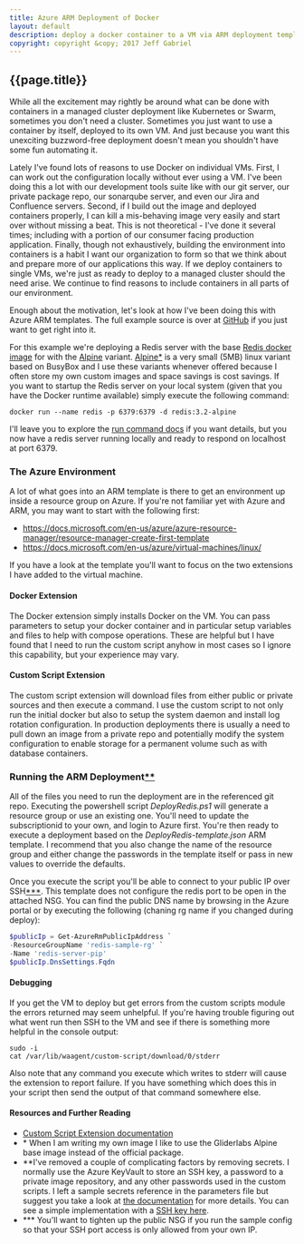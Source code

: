 ```yaml
---
title: Azure ARM Deployment of Docker
layout: default
description: deploy a docker container to a VM via ARM deployment template
copyright: copyright &copy; 2017 Jeff Gabriel
---
```

## {{page.title}}

While all the excitement may rightly be around what can be done with containers in a managed cluster deployment like Kubernetes or Swarm, sometimes you don't need a cluster. Sometimes you just want to use a container by itself, deployed to its own VM. And just because you want this unexciting buzzword-free deployment doesn't mean you shouldn't have some fun automating it.

Lately I've found lots of reasons to use Docker on individual VMs. First, I can work out the configuration locally without ever using a VM. I've been doing this a lot with our development tools suite like with our git server, our private package repo, our sonarqube server, and even our Jira and Confluence servers. Second, if I build out the image and deployed containers properly, I can kill a mis-behaving image very easily and start over without missing a beat. This is not theoretical - I've done it several times; including with a portion of our consumer facing production application.  Finally, though not exhaustively, building the environment into containers is a habit I want our organization to form so that we think about and prepare more of our applications this way. If we deploy containers to single VMs, we're just as ready to deploy to a managed cluster should the need arise. We continue to find reasons to include containers in all parts of our environment.

Enough about the motivation, let's look at how I've been doing this with Azure ARM templates. The full example source is over at <a href="https://github.com/jeffgabriel/ARMBasedDockerDeploy">GitHub</a> if you just want to get right into it.

For this example we're deploying a Redis server with the base <a href="https://hub.docker.com/_/redis/" target="_blank">Redis docker image</a> for with the <a href="https://hub.docker.com/_/alpine/" target="_blank">Alpine</a> variant. <a href="https://alpinelinux.org/" target="_blank">Alpine</a>[*](#gliderlabs) is a very small (5MB) linux variant based on BusyBox and I use these variants whenever offered because I often store my own custom images and space savings is cost savings.  If you want to startup the Redis server on your local system (given that you have the Docker runtime available) simply execute the following command:

```shell
docker run --name redis -p 6379:6379 -d redis:3.2-alpine
```
I'll leave you to explore the <a href="https://docs.docker.com/engine/reference/run/">run command docs</a> if you want details, but you now have a redis server running locally and ready to respond on localhost at port 6379.

### The Azure Environment
A lot of what goes into an ARM template is there to get an environment up inside a resource group on Azure. If you're not familiar yet with Azure and ARM, you may want to start with the following first:
- https://docs.microsoft.com/en-us/azure/azure-resource-manager/resource-manager-create-first-template
- https://docs.microsoft.com/en-us/azure/virtual-machines/linux/

If you have a look at the template you'll want to focus on the two extensions I have added to the virtual machine.

#### Docker Extension
The Docker extension simply installs Docker on the VM. You can pass parameters to setup your docker container and in particular setup variables and files to help with compose operations. These are helpful but I have found that I need to run the custom script anyhow in most cases so I ignore this capability, but your experience may vary.
#### Custom Script Extension
The custom script extension will download files from either public or private sources and then execute a command. I use the custom script to not only run the initial docker but also to setup the system daemon and install log rotation configuration. In production deployments there is usually a need to pull down an image from a private repo and potentially modify the system configuration to enable storage for a permanent volume such as with database containers.
### Running the ARM Deployment[**](#secrets)
All of the files you need to run the deployment are in the referenced git repo. Executing the powershell script *DeployRedis.ps1* will generate a resource group or use an existing one. You'll need to update the subscriptionid to your own, and login to Azure first. You're then ready to execute a deployment based on the *DeployRedis-template.json* ARM template. I recommend that you also change the name of the resource group and either change the passwords in the template itself or pass in new values to override the defaults.

Once you execute the script you'll be able to connect to your public IP over SSH[***](#sshaccess). This template does not configure the redis port to be open in the attached NSG. You can find the public DNS name by browsing in the Azure portal or by executing the following (chaning rg name if you changed during deploy):
```powershell
$publicIp = Get-AzureRmPublicIpAddress `
-ResourceGroupName 'redis-sample-rg' `
-Name 'redis-server-pip'
$publicIp.DnsSettings.Fqdn
```
#### Debugging
If you get the VM to deploy but get errors from the custom scripts module the errors returned may seem unhelpful.  If you're having trouble figuring out what went run then SSH to the VM and see if there is something more helpful in the console output:
```shell
sudo -i
cat /var/lib/waagent/custom-script/download/0/stderr
```
Also note that any command you execute which writes to stderr will cause the extension to report failure. If you have something which does this in your script then send the output of that command somewhere else.
#### Resources and Further Reading
- <a href="https://docs.microsoft.com/en-us/azure/virtual-machines/linux/extensions-customscript" target="_blank">Custom Script Extension documentation</a>
- <a name="gliderlabs">*</a> When I am writing my own image I like to use the Gliderlabs Alpine base image instead of the official package.
- <a name="secrets">**</a>I've removed a couple of complicating factors by removing secrets. I normally use the Azure KeyVault to store an SSH key, a password to a private image repository, and any other passwords used in the custom scripts. I left a sample secrets reference in the parameters file but suggest you take a look at <a href="https://docs.microsoft.com/en-us/azure/azure-resource-manager/resource-manager-keyvault-parameter" target="_blank">the documentation</a> for more details. You can see a simple implementation with a <a href="https://github.com/Azure/azure-quickstart-templates/blob/master/marketplace-samples/simple-Linux-VM/Simple-Linux-VM-sshPublicKey.json" target="_blank">SSH key here</a>.
- <a name="sshaccess">***</a> You'll want to tighten up the public NSG if you run the sample config so that your SSH port access is only allowed from your own IP.

